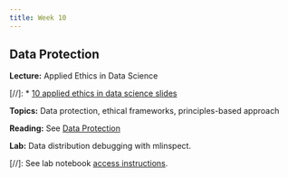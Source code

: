 ```yaml
---
title: Week 10
---
```


## Data Protection

**Lecture:** Applied Ethics in Data Science

[//]: * [10 applied ethics in data science slides](../../../assets/10_AppliedEthics.pdf)

**Topics:** Data protection, ethical frameworks, principles-based approach

**Reading:** See [Data Protection](../../../assets/data_protection_reader.pdf)

**Lab:** Data distribution debugging with mlinspect.

[//]: See lab notebook [access instructions](../../../assets/lab_10_access_instructions.pdf).
